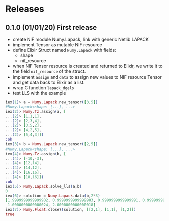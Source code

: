 # Releases

## 0.1.0 (01/01/20) First release

- create NIF module Numy.Lapack, link with generic Netlib LAPACK
- implement Tensor as mutable NIF resource
- define Elixir Struct named `Numy.Lapack` with fields:
  * shape
  * nif_resource
- when NIF Tensor resource is created and returned to Elixir,
  we write it to the field `nif_resource` of the struct.
- implement `assign` and `data` to assign new values to NIF resource
  Tensor and get data back to Elixir as a list.
- wrap C function `lapack_dgels`
- test LLS with the example

```elixir
iex(1)> a = Numy.Lapack.new_tensor([3,5])
#Numy.Lapack<shape: [...], ...>
iex(2)> Numy.Tz.assign(a, [
...(2)> [1,1,1],
...(2)> [2,3,4],
...(2)> [3,5,2],
...(2)> [4,2,5],
...(2)> [5,4,3]])
:ok
iex(3)> b = Numy.Lapack.new_tensor([2,5])
#Numy.Lapack<shape: [...], ...>
iex(4)> Numy.Tz.assign(b, [
...(4)> [-10,-3],
...(4)> [12,14],
...(4)> [14,12],
...(4)> [16,16],
...(4)> [18,16]])
:ok
iex(5)> Numy.Lapack.solve_lls(a,b)
0
iex(6)> solution = Numy.Lapack.data(b,2*3)
[1.9999999999999982, 0.9999999999999983, 0.9999999999999991, 0.9999999999999997,
 1.0000000000000024, 2.0000000000000018]
iex(7)> Numy.Float.close?(solution, [[2,1], [1,1], [1,2]])
true
```
